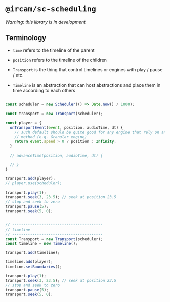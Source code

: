 # `@ircam/sc-scheduling`

_Warning: this library is in development_

## Terminology

- `time` refers to the timeline of the parent
- `position` refers to the timeline of the children

- `Transport` is the thing that control timelines or engines with play / pause / etc.
- `Timeline` is an abstraction that can host abstractions and place them in time according to each others

## 

```js
const scheduler = new Scheduler(() => Date.now() / 1000);

const transport = new Transport(scheduler);

const player = {
  onTransportEvent(event, position, audioTime, dt) {
    // such default should be quite good for any engine that rely on an advanceTime
    // method (e.g. Granular engine)
    return event.speed > 0 ? position : Infinity;
  }

  // advanceTime(position, audioTime, dt) {

  // }
}

transport.add(player);
// player.use(scheduler);

transport.play(1);
transport.seek(3, 23.5); // seek at position 23.5
// stop and seek to zero
transport.pause(5); 
transport.seek(5, 0);


// ----------------------------------------
// timeline
// ----------------------------------------
const Transport = new Transport(scheduler);
const timeline = new Timeline();

transport.add(timeline);

timeline.add(player);
timeline.setBoundaries();

transport.play(1);
transport.seek(3, 23.5); // seek at position 23.5
// stop and seek to zero
transport.pause(5); 
transport.seek(5, 0);

```
